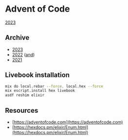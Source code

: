 # Advent of Code

[2023](lib/2024)

## Archive

- [2023](lib/2023)
- [2022](lib/2022) ([and](/2022))
- [2021](/2021)

## Livebook installation

```bash
mix do local.rebar --force, local.hex --force
mix escript.install hex livebook
asdf reshim elixir
```

## Resources

- [https://adventofcode.com](https://adventofcode.com)
- [https://hexdocs.pm/elixir/Enum.html](https://hexdocs.pm/elixir/Enum.html)

